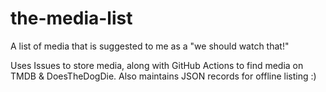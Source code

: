 # the-media-list

A list of media that is suggested to me as a "we should watch that!"

Uses Issues to store media, along with GitHub Actions to find media on TMDB & DoesTheDogDie. Also maintains JSON records for offline listing :)
